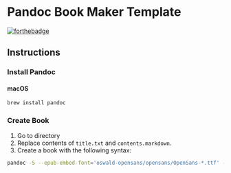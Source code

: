 # Pandoc Book Maker Template
[![forthebadge](http://forthebadge.com/images/badges/built-by-hipsters.svg)](http://forthebadge.com)

## Instructions

### Install Pandoc
#### macOS
```bash
brew install pandoc
```

### Create Book
1. Go to directory
2. Replace contents of `title.txt` and `contents.markdown`.
3. Create a book with the following syntax:
```bash
pandoc -S --epub-embed-font='oswald-opensans/opensans/OpenSans-*.ttf' --epub-embed-font='oswald-opensans/oswald/Oswald-*.ttf' --epub-stylesheet='epub.css' --epub-cover-image='cover.jpg' -o book.epub title.txt contents.markdown
```
